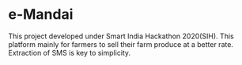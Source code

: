 # e-Mandai
This project developed under Smart India Hackathon 2020(SIH). This platform mainly for farmers to sell their farm produce at a better rate. Extraction of SMS is key to simplicity.
